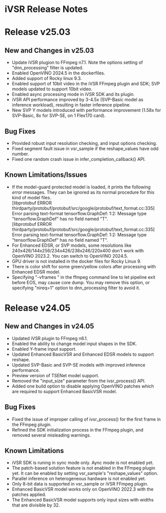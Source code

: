 # iVSR Release Notes

# Release v25.03

## New and Changes in v25.03
- Update iVSR plugion to FFmpeg n7.1. Note the options setting of "dnn_processing" filter is updated.
- Enabled OpenVINO 2024.5 in the dockerfiles.
- Added support of Rocky linux 9.3.
- Enabled support of 10bit video in the iVSR FFmpeg plugin and SDK; SVP models updated to support 10bit video.
- Enabled async processing mode in iVSR SDK and its plugin.
- iVSR API performance improved by 3-4.5x (SVP-Basic model as inference workload), resulting in faster inference pipeline.
- New SVP Y models introduced with performance improvement (1.58x for SVP-Basic, 8x for SVP-SE, on 1 Flex170 card).

## Bug Fixes
- Provided robust input resolution checking, and input options checking.
- Fixed segment fault issue in vsr_sample if the reshape_values have odd number.
- Fixed one random crash issue in infer_completion_callback() API.

## Known Limitations/Issues
- If the model-guard protected model is loaded, it prints the following *error* messages. They can be ignored as its normal procedure for this kind of model files.<br>
[libprotobuf ERROR thirdparty/protobuf/protobuf/src/google/protobuf/text_format.cc:335] Error parsing text-format tensorflow.GraphDef: 1:2: Message type "tensorflow.GraphDef" has no field named "T".<br>
[libprotobuf ERROR thirdparty/protobuf/protobuf/src/google/protobuf/text_format.cc:335] Error parsing text-format tensorflow.GraphDef: 1:2: Message type "tensorflow.GraphDef" has no field named "T".
- For Enhanced EDSR, or SVP models, some resolutions like 240x426/144x256/234x426/238x246/220x400 don't work with OpenVINO 2023.2. You can switch to OpenVINO 2024.5.
- GPU driver is not installed in the docker files for Rocky Linux 9.
- There is color shift for some green/yellow colors after processing with Enhanced EDSR model.
- Specifying "-vframes <n>" in the ffmpeg command line to let pipeline exit before EOS, may cause core dump. You may remove this option, or specifying "nireq=1" option to dnn_processing filter to avoid it.

# Release v24.05

## New and Changes in v24.05
- Updated iVSR plugin to FFmpeg n6.1.
- Enabled the ability to change model input shapes in the SDK.
- Enabled Y-frame input support.
- Updated Enhanced BasicVSR and Enhanced EDSR models to support reshape.
- Updated SVP-Basic and SVP-SE models with improved inference performance.
- Preview version of TSENet model support.
- Removed the "input_size" parameter from the ivsr_process() API.
- Added one build option to disable applying OpenVINO patches which are required to support Enhanced BasicVSR model.

## Bug Fixes
- Fixed the issue of improper calling of ivsr_process() for the first frame in the FFmpeg plugin.
- Refined the SDK initialization process in the FFmpeg plugin, and removed several misleading warnings.

## Known Limitations
- iVSR SDK is runing in sync mode only. Aync mode is not enabled yet.
- The patch-based solution feature is not enabled in the FFmpeg plugin yet. It can be enabled by setting vsr_sample's "reshape_values" option.
- Parallel inference on heterogeneous hardware is not enabled yet.
- Only 8-bit data is supported in vsr_sample or iVSR FFmpeg plugin.
- Enhanced BasicVSR model works only on OpenVINO 2022.3 with the patches applied.
- The Enhanced BasicVSR model supports only input sizes with widths that are divisible by 32.
